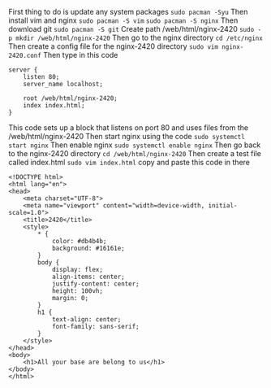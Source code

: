 First thing to do is update any system packages
```sudo pacman -Syu```
Then install vim and nginx
```sudo pacman -S vim```
```sudo pacman -S nginx```
Then download git
```sudo pacman -S git```
Create path /web/html/nginx-2420
```sudo -p mkdir /web/html/nginx-2420```
Then go to the nginx directory
```cd /etc/nginx```
Then create a config file for the nginx-2420 directory
```sudo vim nginx-2420.conf```
Then type in this code
```
server {
    listen 80;
    server_name localhost;

    root /web/html/nginx-2420;
    index index.html;
}
```
This code sets up a block that listens on port 80 and uses files from the /web/html/nginx-2420
Then start nginx using the code
```sudo systemctl start nginx```
Then enable nginx
```sudo systemctl enable nginx```
Then go back to the nginx-2420 directory 
```cd /web/html/nginx-2420```
Then create a test file called index.html
```sudo vim index.html```
copy and paste this code in there
```
<!DOCTYPE html>
<html lang="en">
<head>
    <meta charset="UTF-8">
    <meta name="viewport" content="width=device-width, initial-scale=1.0">
    <title>2420</title>
    <style>
        * {
            color: #db4b4b;
            background: #16161e;
        }
        body {
            display: flex;
            align-items: center;
            justify-content: center;
            height: 100vh;
            margin: 0;
        }
        h1 {
            text-align: center;
            font-family: sans-serif;
        }
    </style>
</head>
<body>
    <h1>All your base are belong to us</h1>
</body>
</html>
```
    
